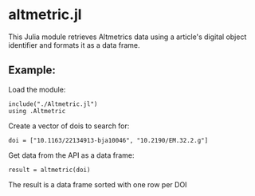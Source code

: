 # altmetric.jl
This Julia module retrieves Altmetrics data using a article's digital object identifier and formats it as a data frame.

## Example:

Load the module:

```
include("./Altmetric.jl")
using .Altmetric
```

Create a vector of dois to search for:

`doi = ["10.1163/22134913-bja10046", "10.2190/EM.32.2.g"]`

Get data from the API as a data frame:

`result = altmetric(doi)`

The result is a data frame sorted with one row per DOI
